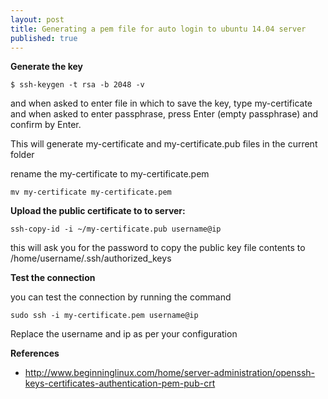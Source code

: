 ```yaml
---
layout: post
title: Generating a pem file for auto login to ubuntu 14.04 server
published: true
---
```



**Generate the key**

```
$ ssh-keygen -t rsa -b 2048 -v 
```
and when asked to enter file in which to save the key, type my-certificate and when asked to enter passphrase, press Enter (empty passphrase) and confirm by Enter.

This will generate my-certificate and my-certificate.pub files in the current folder

rename the my-certificate to my-certificate.pem

```
mv my-certificate my-certificate.pem
```

**Upload the public certificate to to server:**

```
ssh-copy-id -i ~/my-certificate.pub username@ip
```
this will ask you for the password to copy the public key file contents to /home/username/.ssh/authorized_keys

**Test the connection**

you can test the connection by running the command

```
sudo ssh -i my-certificate.pem username@ip
```

Replace the username and ip as per your configuration

**References**

- http://www.beginninglinux.com/home/server-administration/openssh-keys-certificates-authentication-pem-pub-crt